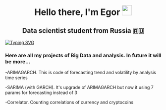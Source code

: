 <h1 align="center">Hello there, I'm Egor</a> 
<img src="https://github.com/blackcater/blackcater/raw/main/images/Hi.gif" height="32"/></h1>
<h2 align="center">Data scientist student from Russia 🇷🇺</h2>
<a href="https://git.io/typing-svg"><img src="https://readme-typing-svg.herokuapp.com?font=Fira+Code&duration=10000&pause=100&multiline=true&random=false&width=1000&height=100&lines=A+long+time+ago+in+a+galaxy+far%2C+far+away...++++++++++++++++++a+little+data+scientist+appeared" alt="Typing SVG" /></a>
<h3>Here are all my projects of Big Data and analysis. In future it will be more...</h3>

  
 </h4>-ARIMAGARCH. This is code of forecasting trend and volatility by analysis time series
 
  
  -SARIMA (with GARCH). It's upgrade of ARIMAGARCH but now it using 7 params for forecasting instead of 3 </h4>
  
  </h4>-Correlator. Counting correlations of currency and cryptocoins</h4>
<!--
**MoriBull/MoriBull** is a ✨ _special_ ✨ repository because its `README.md` (this file) appears on your GitHub profile.

Here are some ideas to get you started:

- 🔭 I’m currently working on ...
- 🌱 I’m currently learning ...
- 👯 I’m looking to collaborate on ...
- 🤔 I’m looking for help with ...
- 💬 Ask me about ...
- 📫 How to reach me: ...
- 😄 Pronouns: ...
- ⚡ Fun fact: ...
-->
